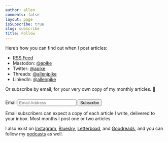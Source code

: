 ```yaml
---
author: allen
comments: false
layout: page
isSubscribe: true
slug: subscribe
title: Follow
---
```


Here’s how you can find out when I post articles:

- [RSS Feed](/feed/)
- Mastodon: [@apike](https://mastodon.social/@apike)
- Twitter: [@apike](https://twitter.com/apike/)
- Threads: [@allenjpike](https://www.threads.net/@allenjpike)
- LinkedIn: [@allenpike](https://www.linkedin.com/in/allenpike/)

<!--
<form style="margin-top: 1em" class="newsletter" action="https://feed.press/e/mailverify" method="post"
target="popupwindow" onsubmit="window.open('https://feed.press/e/mailverify?feed_id=allenpike', 'popupwindow',
'scrollbars=yes,width=550,height=400');return true">
<input type="text" name="email" placeholder="Email address"/>
<input type="submit" value="Follow by Email" />
<input type="hidden" value="allenpike" name="feed_id"/>
</form>
-->

<!-- Stripped down convertkit form from https://sayzlim.net/plain-html-form-convertkit/ -->

<style>
.formkit-alert {
    text-align: center;
    font-size: 24px;
}
</style>

<script src="https://f.convertkit.com/ckjs/ck.5.js"></script>
<form class="form newsletter" action="https://app.convertkit.com/forms/6651971/subscriptions" method="post" data-sv-form="6651971" data-uid="8ee4fcd98a" data-options="{&quot;settings&quot;:{&quot;after_subscribe&quot;:{&quot;action&quot;: &quot;message&quot;,&quot;success_message&quot;: &quot;Excellent – now check your email to confirm your subscription. →&quot;,&quot;redirect_url&quot;: &quot;&quot;}}}">
  Or subscribe by email, for your very own copy of my monthly articles. 💌
  <ul class="formkit-alert formkit-alert-error" data-element="errors" data-group="alert"></ul>
  <label for="email">Email</label>
  <input type="email" value="" name="email_address" placeholder="Email Address" id="email" required>
  <input type="submit" data-element="submit" class="subscribe" value="Subscribe">
</form>

<!--

<script src="https://f.convertkit.com/ckjs/ck.5.js"></script>
<form action="https://app.convertkit.com/forms/6651971/subscriptions" class="seva-form formkit-form" method="post" data-sv-form="6651971" data-uid="8ee4fcd98a" data-format="inline" data-version="5" data-options="{&quot;settings&quot;:{&quot;after_subscribe&quot;:{&quot;action&quot;:&quot;message&quot;,&quot;success_message&quot;:&quot;Success! Now check your email to confirm your subscription.&quot;,&quot;redirect_url&quot;:&quot;&quot;},&quot;analytics&quot;:{&quot;google&quot;:null,&quot;fathom&quot;:null,&quot;facebook&quot;:null,&quot;segment&quot;:null,&quot;pinterest&quot;:null,&quot;sparkloop&quot;:null,&quot;googletagmanager&quot;:null},&quot;modal&quot;:{&quot;trigger&quot;:&quot;timer&quot;,&quot;scroll_percentage&quot;:null,&quot;timer&quot;:5,&quot;devices&quot;:&quot;all&quot;,&quot;show_once_every&quot;:15},&quot;powered_by&quot;:{&quot;show&quot;:false,&quot;url&quot;:&quot;https://convertkit.com/features/forms?utm_campaign=poweredby&amp;utm_content=form&amp;utm_medium=referral&amp;utm_source=dynamic&quot;},&quot;recaptcha&quot;:{&quot;enabled&quot;:false},&quot;return_visitor&quot;:{&quot;action&quot;:&quot;show&quot;,&quot;custom_content&quot;:&quot;&quot;},&quot;slide_in&quot;:{&quot;display_in&quot;:&quot;bottom_right&quot;,&quot;trigger&quot;:&quot;timer&quot;,&quot;scroll_percentage&quot;:null,&quot;timer&quot;:5,&quot;devices&quot;:&quot;all&quot;,&quot;show_once_every&quot;:15},&quot;sticky_bar&quot;:{&quot;display_in&quot;:&quot;top&quot;,&quot;trigger&quot;:&quot;timer&quot;,&quot;scroll_percentage&quot;:null,&quot;timer&quot;:5,&quot;devices&quot;:&quot;all&quot;,&quot;show_once_every&quot;:15}},&quot;version&quot;:&quot;5&quot;}" min-width="400 500 600 700 800" style="background-color: rgb(249, 250, 251); border-radius: 4px;">
<div class="formkit-background"></div>
<div data-style="minimal">
    <div class="formkit-header" data-element="header">
        <h2>Get articles as a newsletter</h2>
    </div>
    <div class="formkit-subheader" data-element="subheader">
        <p>​</p>
    </div>
    <ul class="formkit-alert formkit-alert-error" data-element="errors" data-group="alert"></ul>
    <div data-element="fields" data-stacked="false" class="seva-fields formkit-fields">
        <div class="formkit-field"><input class="formkit-input" name="email_address" aria-label="Email Address" placeholder="Email Address" required="" type="email" style=""></div>
        <button data-element="submit" class="formkit-submit formkit-submit" style="">
        <div class="formkit-spinner">
            <div></div>
            <div></div>
            <div></div>
        </div>
        <span class="">Subscribe</span>
        </button>
    </div>
    <div class="formkit-guarantee" data-element="guarantee" style="">
        <p>Posts roughly once a month.</p>
    </div>
</div>
<style>
.formkit-form[data-uid="8ee4fcd98a"] * {
	box-sizing: border-box;
}

.formkit-form[data-uid="8ee4fcd98a"] {
	-webkit-font-smoothing: antialiased;
	-moz-osx-font-smoothing: grayscale;
}

.formkit-form[data-uid="8ee4fcd98a"] legend {
	border: none;
	font-size: inherit;
	margin-bottom: 10px;
	padding: 0;
	position: relative;
	display: table;
}

.formkit-form[data-uid="8ee4fcd98a"] fieldset {
	border: 0;
	padding: 0.01em 0 0 0;
	margin: 0;
	min-width: 0;
}

.formkit-form[data-uid="8ee4fcd98a"] body:not(:-moz-handler-blocked) fieldset {
	display: table-cell;
}

.formkit-form[data-uid="8ee4fcd98a"] h1,
.formkit-form[data-uid="8ee4fcd98a"] h2,
.formkit-form[data-uid="8ee4fcd98a"] h3,
.formkit-form[data-uid="8ee4fcd98a"] h4,
.formkit-form[data-uid="8ee4fcd98a"] h5,
.formkit-form[data-uid="8ee4fcd98a"] h6 {
	color: inherit;
	font-size: inherit;
	font-weight: inherit;
}

.formkit-form[data-uid="8ee4fcd98a"] h2 {
	font-size: 1.5em;
	margin: 1em 0;
}

.formkit-form[data-uid="8ee4fcd98a"] h3 {
	font-size: 1.17em;
	margin: 1em 0;
}

.formkit-form[data-uid="8ee4fcd98a"] p {
	color: inherit;
	font-size: inherit;
	font-weight: inherit;
}

.formkit-form[data-uid="8ee4fcd98a"] ol:not([template-default]),
.formkit-form[data-uid="8ee4fcd98a"] ul:not([template-default]),
.formkit-form[data-uid="8ee4fcd98a"] blockquote:not([template-default]) {
	text-align: left;
}

.formkit-form[data-uid="8ee4fcd98a"] p:not([template-default]),
.formkit-form[data-uid="8ee4fcd98a"] hr:not([template-default]),
.formkit-form[data-uid="8ee4fcd98a"] blockquote:not([template-default]),
.formkit-form[data-uid="8ee4fcd98a"] ol:not([template-default]),
.formkit-form[data-uid="8ee4fcd98a"] ul:not([template-default]) {
	color: inherit;
	font-style: initial;
}

.formkit-form[data-uid="8ee4fcd98a"] .ordered-list,
.formkit-form[data-uid="8ee4fcd98a"] .unordered-list {
	list-style-position: outside !important;
	padding-left: 1em;
}

.formkit-form[data-uid="8ee4fcd98a"] .list-item {
	padding-left: 0;
}

.formkit-form[data-uid="8ee4fcd98a"][data-format="modal"] {
	display: none;
}

.formkit-form[data-uid="8ee4fcd98a"][data-format="slide in"] {
	display: none;
}

.formkit-form[data-uid="8ee4fcd98a"][data-format="sticky bar"] {
	display: none;
}

.formkit-sticky-bar .formkit-form[data-uid="8ee4fcd98a"][data-format="sticky bar"] {
	display: block;
}

.formkit-form[data-uid="8ee4fcd98a"] .formkit-input,
.formkit-form[data-uid="8ee4fcd98a"] .formkit-select,
.formkit-form[data-uid="8ee4fcd98a"] .formkit-checkboxes {
	width: 100%;
}

.formkit-form[data-uid="8ee4fcd98a"] .formkit-button,
.formkit-form[data-uid="8ee4fcd98a"] .formkit-submit {
	border: 0;
	border-radius: 5px;
	color: #ffffff;
	cursor: pointer;
	display: inline-block;
	text-align: center;
	font-size: 15px;
	font-weight: 500;
	cursor: pointer;
	margin-bottom: 15px;
	overflow: hidden;
	padding: 0;
	position: relative;
	vertical-align: middle;
}

.formkit-form[data-uid="8ee4fcd98a"] .formkit-button:hover,
.formkit-form[data-uid="8ee4fcd98a"] .formkit-submit:hover,
.formkit-form[data-uid="8ee4fcd98a"] .formkit-button:focus,
.formkit-form[data-uid="8ee4fcd98a"] .formkit-submit:focus {
	outline: none;
}

.formkit-form[data-uid="8ee4fcd98a"] .formkit-button:hover>span,
.formkit-form[data-uid="8ee4fcd98a"] .formkit-submit:hover>span,
.formkit-form[data-uid="8ee4fcd98a"] .formkit-button:focus>span,
.formkit-form[data-uid="8ee4fcd98a"] .formkit-submit:focus>span {
	background-color: rgba(0, 0, 0, 0.1);
}

.formkit-form[data-uid="8ee4fcd98a"] .formkit-button>span,
.formkit-form[data-uid="8ee4fcd98a"] .formkit-submit>span {
	display: block;
	-webkit-transition: all 300ms ease-in-out;
	transition: all 300ms ease-in-out;
	padding: 12px 24px;
}

.formkit-form[data-uid="8ee4fcd98a"] .formkit-input {
	background: #ffffff;
	font-size: 15px;
	padding: 12px;
	border: 1px solid #e3e3e3;
	-webkit-flex: 1 0 auto;
	-ms-flex: 1 0 auto;
	flex: 1 0 auto;
	line-height: 1.4;
	margin: 0;
	-webkit-transition: border-color ease-out 300ms;
	transition: border-color ease-out 300ms;
}

.formkit-form[data-uid="8ee4fcd98a"] .formkit-input:focus {
	outline: none;
	border-color: #1677be;
	-webkit-transition: border-color ease 300ms;
	transition: border-color ease 300ms;
}

.formkit-form[data-uid="8ee4fcd98a"] .formkit-input::-webkit-input-placeholder {
	color: inherit;
	opacity: 0.8;
}

.formkit-form[data-uid="8ee4fcd98a"] .formkit-input::-moz-placeholder {
	color: inherit;
	opacity: 0.8;
}

.formkit-form[data-uid="8ee4fcd98a"] .formkit-input:-ms-input-placeholder {
	color: inherit;
	opacity: 0.8;
}

.formkit-form[data-uid="8ee4fcd98a"] .formkit-input::placeholder {
	color: inherit;
	opacity: 0.8;
}

.formkit-form[data-uid="8ee4fcd98a"] [data-group="dropdown"] {
	position: relative;
	display: inline-block;
	width: 100%;
}

.formkit-form[data-uid="8ee4fcd98a"] [data-group="dropdown"]::before {
	content: "";
	top: calc(50% - 2.5px);
	right: 10px;
	position: absolute;
	pointer-events: none;
	border-color: #4f4f4f transparent transparent transparent;
	border-style: solid;
	border-width: 6px 6px 0 6px;
	height: 0;
	width: 0;
	z-index: 999;
}

.formkit-form[data-uid="8ee4fcd98a"] [data-group="dropdown"] select {
	height: auto;
	width: 100%;
	cursor: pointer;
	color: #333333;
	line-height: 1.4;
	margin-bottom: 0;
	padding: 0 6px;
	-webkit-appearance: none;
	-moz-appearance: none;
	appearance: none;
	font-size: 15px;
	padding: 12px;
	padding-right: 25px;
	border: 1px solid #e3e3e3;
	background: #ffffff;
}

.formkit-form[data-uid="8ee4fcd98a"] [data-group="dropdown"] select:focus {
	outline: none;
}

.formkit-form[data-uid="8ee4fcd98a"] [data-group="checkboxes"] {
	text-align: left;
	margin: 0;
}

.formkit-form[data-uid="8ee4fcd98a"] [data-group="checkboxes"] [data-group="checkbox"] {
	margin-bottom: 10px;
}

.formkit-form[data-uid="8ee4fcd98a"] [data-group="checkboxes"] [data-group="checkbox"] * {
	cursor: pointer;
}

.formkit-form[data-uid="8ee4fcd98a"] [data-group="checkboxes"] [data-group="checkbox"]:last-of-type {
	margin-bottom: 0;
}

.formkit-form[data-uid="8ee4fcd98a"] [data-group="checkboxes"] [data-group="checkbox"] input[type="checkbox"] {
	display: none;
}

.formkit-form[data-uid="8ee4fcd98a"] [data-group="checkboxes"] [data-group="checkbox"] input[type="checkbox"]+label::after {
	content: none;
}

.formkit-form[data-uid="8ee4fcd98a"] [data-group="checkboxes"] [data-group="checkbox"] input[type="checkbox"]:checked+label::after {
	border-color: #ffffff;
	content: "";
}

.formkit-form[data-uid="8ee4fcd98a"] [data-group="checkboxes"] [data-group="checkbox"] input[type="checkbox"]:checked+label::before {
	background: #10bf7a;
	border-color: #10bf7a;
}

.formkit-form[data-uid="8ee4fcd98a"] [data-group="checkboxes"] [data-group="checkbox"] label {
	position: relative;
	display: inline-block;
	padding-left: 28px;
}

.formkit-form[data-uid="8ee4fcd98a"] [data-group="checkboxes"] [data-group="checkbox"] label::before,
.formkit-form[data-uid="8ee4fcd98a"] [data-group="checkboxes"] [data-group="checkbox"] label::after {
	position: absolute;
	content: "";
	display: inline-block;
}

.formkit-form[data-uid="8ee4fcd98a"] [data-group="checkboxes"] [data-group="checkbox"] label::before {
	height: 16px;
	width: 16px;
	border: 1px solid #e3e3e3;
	background: #ffffff;
	left: 0px;
	top: 3px;
}

.formkit-form[data-uid="8ee4fcd98a"] [data-group="checkboxes"] [data-group="checkbox"] label::after {
	height: 4px;
	width: 8px;
	border-left: 2px solid #4d4d4d;
	border-bottom: 2px solid #4d4d4d;
	-webkit-transform: rotate(-45deg);
	-ms-transform: rotate(-45deg);
	transform: rotate(-45deg);
	left: 4px;
	top: 8px;
}

.formkit-form[data-uid="8ee4fcd98a"] .formkit-alert {
	background: #f9fafb;
	border: 1px solid #e3e3e3;
	border-radius: 5px;
	-webkit-flex: 1 0 auto;
	-ms-flex: 1 0 auto;
	flex: 1 0 auto;
	list-style: none;
	margin: 25px auto;
	padding: 12px;
	text-align: center;
	width: 100%;
}

.formkit-form[data-uid="8ee4fcd98a"] .formkit-alert:empty {
	display: none;
}

.formkit-form[data-uid="8ee4fcd98a"] .formkit-alert-success {
	background: #d3fbeb;
	border-color: #10bf7a;
	color: #0c905c;
}

.formkit-form[data-uid="8ee4fcd98a"] .formkit-alert-error {
	background: #fde8e2;
	border-color: #f2643b;
	color: #ea4110;
}

.formkit-form[data-uid="8ee4fcd98a"] .formkit-spinner {
	display: -webkit-box;
	display: -webkit-flex;
	display: -ms-flexbox;
	display: flex;
	height: 0px;
	width: 0px;
	margin: 0 auto;
	position: absolute;
	top: 0;
	left: 0;
	right: 0;
	width: 0px;
	overflow: hidden;
	text-align: center;
	-webkit-transition: all 300ms ease-in-out;
	transition: all 300ms ease-in-out;
}

.formkit-form[data-uid="8ee4fcd98a"] .formkit-spinner>div {
	margin: auto;
	width: 12px;
	height: 12px;
	background-color: #fff;
	opacity: 0.3;
	border-radius: 100%;
	display: inline-block;
	-webkit-animation: formkit-bouncedelay-formkit-form-data-uid-8ee4fcd98a- 1.4s infinite ease-in-out both;
	animation: formkit-bouncedelay-formkit-form-data-uid-8ee4fcd98a- 1.4s infinite ease-in-out both;
}

.formkit-form[data-uid="8ee4fcd98a"] .formkit-spinner>div:nth-child(1) {
	-webkit-animation-delay: -0.32s;
	animation-delay: -0.32s;
}

.formkit-form[data-uid="8ee4fcd98a"] .formkit-spinner>div:nth-child(2) {
	-webkit-animation-delay: -0.16s;
	animation-delay: -0.16s;
}

.formkit-form[data-uid="8ee4fcd98a"] .formkit-submit[data-active] .formkit-spinner {
	opacity: 1;
	height: 100%;
	width: 50px;
}

.formkit-form[data-uid="8ee4fcd98a"] .formkit-submit[data-active] .formkit-spinner~span {
	opacity: 0;
}

.formkit-form[data-uid="8ee4fcd98a"] .formkit-powered-by[data-active="false"] {
	opacity: 0.35;
}

.formkit-form[data-uid="8ee4fcd98a"] .formkit-powered-by-convertkit-container {
	display: -webkit-box;
	display: -webkit-flex;
	display: -ms-flexbox;
	display: flex;
	width: 100%;
	margin: 10px 0;
	position: relative;
}

.formkit-form[data-uid="8ee4fcd98a"] .formkit-powered-by-convertkit-container[data-active="false"] {
	opacity: 0.35;
}

.formkit-form[data-uid="8ee4fcd98a"] .formkit-powered-by-convertkit {
	-webkit-align-items: center;
	-webkit-box-align: center;
	-ms-flex-align: center;
	align-items: center;
	background-color: #ffffff;
	border: 1px solid #dde2e7;
	border-radius: 4px;
	color: #373f45;
	cursor: pointer;
	display: block;
	height: 36px;
	margin: 0 auto;
	opacity: 0.95;
	padding: 0;
	-webkit-text-decoration: none;
	text-decoration: none;
	text-indent: 100%;
	-webkit-transition: ease-in-out all 200ms;
	transition: ease-in-out all 200ms;
	white-space: nowrap;
	overflow: hidden;
	-webkit-user-select: none;
	-moz-user-select: none;
	-ms-user-select: none;
	user-select: none;
	width: 190px;
	background-repeat: no-repeat;
	background-position: center;
	background-image: url("data:image/svg+xml;charset=utf8,%3Csvg width='162' height='20' viewBox='0 0 162 20' fill='none' xmlns='http://www.w3.org/2000/svg'%3E%3Cpath d='M83.0561 15.2457C86.675 15.2457 89.4722 12.5154 89.4722 9.14749C89.4722 5.99211 86.8443 4.06563 85.1038 4.06563C82.6801 4.06563 80.7373 5.76407 80.4605 8.28551C80.4092 8.75244 80.0387 9.14403 79.5686 9.14069C78.7871 9.13509 77.6507 9.12841 76.9314 9.13092C76.6217 9.13199 76.3658 8.88106 76.381 8.57196C76.4895 6.38513 77.2218 4.3404 78.618 2.76974C80.1695 1.02445 82.4289 0 85.1038 0C89.5979 0 93.8406 4.07791 93.8406 9.14749C93.8406 14.7608 89.1832 19.3113 83.1517 19.3113C78.8502 19.3113 74.5179 16.5041 73.0053 12.5795C72.9999 12.565 72.9986 12.5492 73.0015 12.534C73.0218 12.4179 73.0617 12.3118 73.1011 12.2074C73.1583 12.0555 73.2143 11.907 73.2062 11.7359L73.18 11.1892C73.174 11.0569 73.2075 10.9258 73.2764 10.8127C73.3452 10.6995 73.4463 10.6094 73.5666 10.554L73.7852 10.4523C73.9077 10.3957 74.0148 10.3105 74.0976 10.204C74.1803 10.0974 74.2363 9.97252 74.2608 9.83983C74.3341 9.43894 74.6865 9.14749 75.0979 9.14749C75.7404 9.14749 76.299 9.57412 76.5088 10.1806C77.5188 13.1 79.1245 15.2457 83.0561 15.2457Z' fill='%23373F45'/%3E%3Cpath d='M155.758 6.91365C155.028 6.91365 154.804 6.47916 154.804 5.98857C154.804 5.46997 154.986 5.06348 155.758 5.06348C156.53 5.06348 156.712 5.46997 156.712 5.98857C156.712 6.47905 156.516 6.91365 155.758 6.91365ZM142.441 12.9304V9.32833L141.415 9.32323V8.90392C141.415 8.44719 141.786 8.07758 142.244 8.07986L142.441 8.08095V6.55306L144.082 6.09057V8.08073H145.569V8.50416C145.569 8.61242 145.548 8.71961 145.506 8.81961C145.465 8.91961 145.404 9.01047 145.328 9.08699C145.251 9.16351 145.16 9.2242 145.06 9.26559C144.96 9.30698 144.853 9.32826 144.745 9.32822H144.082V12.7201C144.082 13.2423 144.378 13.4256 144.76 13.4887C145.209 13.5629 145.583 13.888 145.583 14.343V14.9626C144.029 14.9626 142.441 14.8942 142.441 12.9304Z' fill='%23373F45'/%3E%3Cpath d='M110.058 7.92554C108.417 7.88344 106.396 8.92062 106.396 11.5137C106.396 14.0646 108.417 15.0738 110.058 15.0318C111.742 15.0738 113.748 14.0646 113.748 11.5137C113.748 8.92062 111.742 7.88344 110.058 7.92554ZM110.07 13.7586C108.878 13.7586 108.032 12.8905 108.032 11.461C108.032 10.1013 108.878 9.20569 110.071 9.20569C111.263 9.20569 112.101 10.0995 112.101 11.459C112.101 12.8887 111.263 13.7586 110.07 13.7586Z' fill='%23373F45'/%3E%3Cpath d='M118.06 7.94098C119.491 7.94098 120.978 8.33337 120.978 11.1366V14.893H120.063C119.608 14.893 119.238 14.524 119.238 14.0689V10.9965C119.238 9.66506 118.747 9.16047 117.891 9.16047C117.414 9.16047 116.797 9.52486 116.502 9.81915V14.069C116.502 14.1773 116.481 14.2845 116.44 14.3845C116.398 14.4845 116.337 14.5753 116.261 14.6519C116.184 14.7284 116.093 14.7891 115.993 14.8305C115.893 14.8719 115.786 14.8931 115.678 14.8931H114.847V8.10918H115.773C115.932 8.10914 116.087 8.16315 116.212 8.26242C116.337 8.36168 116.424 8.50033 116.46 8.65577C116.881 8.19328 117.428 7.94098 118.06 7.94098ZM122.854 8.09713C123.024 8.09708 123.19 8.1496 123.329 8.2475C123.468 8.34541 123.574 8.48391 123.631 8.64405L125.133 12.8486L126.635 8.64415C126.692 8.48402 126.798 8.34551 126.937 8.2476C127.076 8.1497 127.242 8.09718 127.412 8.09724H128.598L126.152 14.3567C126.091 14.5112 125.986 14.6439 125.849 14.7374C125.711 14.831 125.549 14.881 125.383 14.8809H124.333L121.668 8.09713H122.854Z' fill='%23373F45'/%3E%3Cpath d='M135.085 14.5514C134.566 14.7616 133.513 15.0416 132.418 15.0416C130.496 15.0416 129.024 13.9345 129.024 11.4396C129.024 9.19701 130.451 7.99792 132.191 7.99792C134.338 7.99792 135.254 9.4378 135.158 11.3979C135.139 11.8029 134.786 12.0983 134.38 12.0983H130.679C130.763 13.1916 131.562 13.7662 132.615 13.7662C133.028 13.7662 133.462 13.7452 133.983 13.6481C134.535 13.545 135.085 13.9375 135.085 14.4985V14.5514ZM133.673 10.949C133.785 9.87621 133.061 9.28752 132.191 9.28752C131.321 9.28752 130.734 9.93979 130.679 10.9489L133.673 10.949Z' fill='%23373F45'/%3E%3Cpath d='M137.345 8.11122C137.497 8.11118 137.645 8.16229 137.765 8.25635C137.884 8.35041 137.969 8.48197 138.005 8.62993C138.566 8.20932 139.268 7.94303 139.759 7.94303C139.801 7.94303 140.068 7.94303 140.489 7.99913V8.7265C140.489 9.11748 140.15 9.4147 139.759 9.4147C139.31 9.4147 138.651 9.5829 138.131 9.8773V14.8951H136.462V8.11112L137.345 8.11122ZM156.6 14.0508V8.09104H155.769C155.314 8.09104 154.944 8.45999 154.944 8.9151V14.8748H155.775C156.23 14.8748 156.6 14.5058 156.6 14.0508ZM158.857 12.9447V9.34254H157.749V8.91912C157.749 8.46401 158.118 8.09506 158.574 8.09506H158.857V6.56739L160.499 6.10479V8.09506H161.986V8.51848C161.986 8.97359 161.617 9.34254 161.161 9.34254H160.499V12.7345C160.499 13.2566 160.795 13.44 161.177 13.503C161.626 13.5774 162 13.9024 162 14.3574V14.977C160.446 14.977 158.857 14.9086 158.857 12.9447ZM98.1929 10.1124C98.2033 6.94046 100.598 5.16809 102.895 5.16809C104.171 5.16809 105.342 5.44285 106.304 6.12953L105.914 6.6631C105.654 7.02011 105.16 7.16194 104.749 6.99949C104.169 6.7702 103.622 6.7218 103.215 6.7218C101.335 6.7218 99.9169 7.92849 99.9068 10.1123C99.9169 12.2959 101.335 13.5201 103.215 13.5201C103.622 13.5201 104.169 13.4717 104.749 13.2424C105.16 13.0799 105.654 13.2046 105.914 13.5615L106.304 14.0952C105.342 14.7819 104.171 15.0566 102.895 15.0566C100.598 15.0566 98.2033 13.2842 98.1929 10.1124ZM147.619 5.21768C148.074 5.21768 148.444 5.58663 148.444 6.04174V9.81968L151.82 5.58131C151.897 5.47733 151.997 5.39282 152.112 5.3346C152.227 5.27638 152.355 5.24607 152.484 5.24611H153.984L150.166 10.0615L153.984 14.8749H152.484C152.355 14.8749 152.227 14.8446 152.112 14.7864C151.997 14.7281 151.897 14.6436 151.82 14.5397L148.444 10.3025V14.0508C148.444 14.5059 148.074 14.8749 147.619 14.8749H146.746V5.21768H147.619Z' fill='%23373F45'/%3E%3Cpath d='M0.773438 6.5752H2.68066C3.56543 6.5752 4.2041 6.7041 4.59668 6.96191C4.99219 7.21973 5.18994 7.62695 5.18994 8.18359C5.18994 8.55859 5.09326 8.87061 4.8999 9.11963C4.70654 9.36865 4.42822 9.52539 4.06494 9.58984V9.63379C4.51611 9.71875 4.84717 9.88721 5.05811 10.1392C5.27197 10.3882 5.37891 10.7266 5.37891 11.1543C5.37891 11.7314 5.17676 12.1841 4.77246 12.5122C4.37109 12.8374 3.81152 13 3.09375 13H0.773438V6.5752ZM1.82373 9.22949H2.83447C3.27393 9.22949 3.59473 9.16064 3.79688 9.02295C3.99902 8.88232 4.1001 8.64502 4.1001 8.31104C4.1001 8.00928 3.99023 7.79102 3.77051 7.65625C3.55371 7.52148 3.20801 7.4541 2.7334 7.4541H1.82373V9.22949ZM1.82373 10.082V12.1167H2.93994C3.37939 12.1167 3.71045 12.0332 3.93311 11.8662C4.15869 11.6963 4.27148 11.4297 4.27148 11.0664C4.27148 10.7324 4.15723 10.4849 3.92871 10.3237C3.7002 10.1626 3.35303 10.082 2.88721 10.082H1.82373Z' fill='%23373F45'/%3E%3Cpath d='M13.011 6.5752V10.7324C13.011 11.207 12.9084 11.623 12.7034 11.9805C12.5012 12.335 12.2068 12.6089 11.8201 12.8022C11.4363 12.9927 10.9763 13.0879 10.4402 13.0879C9.6433 13.0879 9.02368 12.877 8.5813 12.4551C8.13892 12.0332 7.91772 11.4531 7.91772 10.7148V6.5752H8.9724V10.6401C8.9724 11.1704 9.09546 11.5615 9.34155 11.8135C9.58765 12.0654 9.96557 12.1914 10.4753 12.1914C11.4656 12.1914 11.9607 11.6714 11.9607 10.6313V6.5752H13.011Z' fill='%23373F45'/%3E%3Cpath d='M15.9146 13V6.5752H16.9649V13H15.9146Z' fill='%23373F45'/%3E%3Cpath d='M19.9255 13V6.5752H20.9758V12.0991H23.696V13H19.9255Z' fill='%23373F45'/%3E%3Cpath d='M28.2828 13H27.2325V7.47607H25.3428V6.5752H30.1724V7.47607H28.2828V13Z' fill='%23373F45'/%3E%3Cpath d='M41.9472 13H40.8046L39.7148 9.16796C39.6679 9.00097 39.6093 8.76074 39.539 8.44727C39.4687 8.13086 39.4262 7.91113 39.4116 7.78809C39.3823 7.97559 39.3339 8.21875 39.2665 8.51758C39.2021 8.81641 39.1479 9.03905 39.1039 9.18554L38.0405 13H36.8979L36.0673 9.7832L35.2236 6.5752H36.2958L37.2143 10.3193C37.3578 10.9199 37.4604 11.4502 37.5219 11.9102C37.5541 11.6611 37.6025 11.3828 37.6669 11.0752C37.7314 10.7676 37.79 10.5186 37.8427 10.3281L38.8886 6.5752H39.9301L41.0024 10.3457C41.1049 10.6943 41.2133 11.2158 41.3276 11.9102C41.3715 11.4912 41.477 10.958 41.644 10.3105L42.558 6.5752H43.6215L41.9472 13Z' fill='%23373F45'/%3E%3Cpath d='M45.7957 13V6.5752H46.846V13H45.7957Z' fill='%23373F45'/%3E%3Cpath d='M52.0258 13H50.9755V7.47607H49.0859V6.5752H53.9155V7.47607H52.0258V13Z' fill='%23373F45'/%3E%3Cpath d='M61.2312 13H60.1765V10.104H57.2146V13H56.1643V6.5752H57.2146V9.20312H60.1765V6.5752H61.2312V13Z' fill='%23373F45'/%3E%3C/svg%3E");
}

.formkit-form[data-uid="8ee4fcd98a"] .formkit-powered-by-convertkit:hover,
.formkit-form[data-uid="8ee4fcd98a"] .formkit-powered-by-convertkit:focus {
	background-color: #ffffff;
	-webkit-transform: scale(1.025) perspective(1px);
	-ms-transform: scale(1.025) perspective(1px);
	transform: scale(1.025) perspective(1px);
	opacity: 1;
}

.formkit-form[data-uid="8ee4fcd98a"] .formkit-powered-by-convertkit[data-variant="dark"],
.formkit-form[data-uid="8ee4fcd98a"] .formkit-powered-by-convertkit[data-variant="light"] {
	background-color: transparent;
	border-color: transparent;
	width: 166px;
}

.formkit-form[data-uid="8ee4fcd98a"] .formkit-powered-by-convertkit[data-variant="light"] {
	color: #ffffff;
	background-image: url("data:image/svg+xml;charset=utf8,%3Csvg width='162' height='20' viewBox='0 0 162 20' fill='none' xmlns='http://www.w3.org/2000/svg'%3E%3Cpath d='M83.0561 15.2457C86.675 15.2457 89.4722 12.5154 89.4722 9.14749C89.4722 5.99211 86.8443 4.06563 85.1038 4.06563C82.6801 4.06563 80.7373 5.76407 80.4605 8.28551C80.4092 8.75244 80.0387 9.14403 79.5686 9.14069C78.7871 9.13509 77.6507 9.12841 76.9314 9.13092C76.6217 9.13199 76.3658 8.88106 76.381 8.57196C76.4895 6.38513 77.2218 4.3404 78.618 2.76974C80.1695 1.02445 82.4289 0 85.1038 0C89.5979 0 93.8406 4.07791 93.8406 9.14749C93.8406 14.7608 89.1832 19.3113 83.1517 19.3113C78.8502 19.3113 74.5179 16.5041 73.0053 12.5795C72.9999 12.565 72.9986 12.5492 73.0015 12.534C73.0218 12.4179 73.0617 12.3118 73.1011 12.2074C73.1583 12.0555 73.2143 11.907 73.2062 11.7359L73.18 11.1892C73.174 11.0569 73.2075 10.9258 73.2764 10.8127C73.3452 10.6995 73.4463 10.6094 73.5666 10.554L73.7852 10.4523C73.9077 10.3957 74.0148 10.3105 74.0976 10.204C74.1803 10.0974 74.2363 9.97252 74.2608 9.83983C74.3341 9.43894 74.6865 9.14749 75.0979 9.14749C75.7404 9.14749 76.299 9.57412 76.5088 10.1806C77.5188 13.1 79.1245 15.2457 83.0561 15.2457Z' fill='white'/%3E%3Cpath d='M155.758 6.91365C155.028 6.91365 154.804 6.47916 154.804 5.98857C154.804 5.46997 154.986 5.06348 155.758 5.06348C156.53 5.06348 156.712 5.46997 156.712 5.98857C156.712 6.47905 156.516 6.91365 155.758 6.91365ZM142.441 12.9304V9.32833L141.415 9.32323V8.90392C141.415 8.44719 141.786 8.07758 142.244 8.07986L142.441 8.08095V6.55306L144.082 6.09057V8.08073H145.569V8.50416C145.569 8.61242 145.548 8.71961 145.506 8.81961C145.465 8.91961 145.404 9.01047 145.328 9.08699C145.251 9.16351 145.16 9.2242 145.06 9.26559C144.96 9.30698 144.853 9.32826 144.745 9.32822H144.082V12.7201C144.082 13.2423 144.378 13.4256 144.76 13.4887C145.209 13.5629 145.583 13.888 145.583 14.343V14.9626C144.029 14.9626 142.441 14.8942 142.441 12.9304Z' fill='white'/%3E%3Cpath d='M110.058 7.92554C108.417 7.88344 106.396 8.92062 106.396 11.5137C106.396 14.0646 108.417 15.0738 110.058 15.0318C111.742 15.0738 113.748 14.0646 113.748 11.5137C113.748 8.92062 111.742 7.88344 110.058 7.92554ZM110.07 13.7586C108.878 13.7586 108.032 12.8905 108.032 11.461C108.032 10.1013 108.878 9.20569 110.071 9.20569C111.263 9.20569 112.101 10.0995 112.101 11.459C112.101 12.8887 111.263 13.7586 110.07 13.7586Z' fill='white'/%3E%3Cpath d='M118.06 7.94098C119.491 7.94098 120.978 8.33337 120.978 11.1366V14.893H120.063C119.608 14.893 119.238 14.524 119.238 14.0689V10.9965C119.238 9.66506 118.747 9.16047 117.891 9.16047C117.414 9.16047 116.797 9.52486 116.502 9.81915V14.069C116.502 14.1773 116.481 14.2845 116.44 14.3845C116.398 14.4845 116.337 14.5753 116.261 14.6519C116.184 14.7284 116.093 14.7891 115.993 14.8305C115.893 14.8719 115.786 14.8931 115.678 14.8931H114.847V8.10918H115.773C115.932 8.10914 116.087 8.16315 116.212 8.26242C116.337 8.36168 116.424 8.50033 116.46 8.65577C116.881 8.19328 117.428 7.94098 118.06 7.94098ZM122.854 8.09713C123.024 8.09708 123.19 8.1496 123.329 8.2475C123.468 8.34541 123.574 8.48391 123.631 8.64405L125.133 12.8486L126.635 8.64415C126.692 8.48402 126.798 8.34551 126.937 8.2476C127.076 8.1497 127.242 8.09718 127.412 8.09724H128.598L126.152 14.3567C126.091 14.5112 125.986 14.6439 125.849 14.7374C125.711 14.831 125.549 14.881 125.383 14.8809H124.333L121.668 8.09713H122.854Z' fill='white'/%3E%3Cpath d='M135.085 14.5514C134.566 14.7616 133.513 15.0416 132.418 15.0416C130.496 15.0416 129.024 13.9345 129.024 11.4396C129.024 9.19701 130.451 7.99792 132.191 7.99792C134.338 7.99792 135.254 9.4378 135.158 11.3979C135.139 11.8029 134.786 12.0983 134.38 12.0983H130.679C130.763 13.1916 131.562 13.7662 132.615 13.7662C133.028 13.7662 133.462 13.7452 133.983 13.6481C134.535 13.545 135.085 13.9375 135.085 14.4985V14.5514ZM133.673 10.949C133.785 9.87621 133.061 9.28752 132.191 9.28752C131.321 9.28752 130.734 9.93979 130.679 10.9489L133.673 10.949Z' fill='white'/%3E%3Cpath d='M137.345 8.11122C137.497 8.11118 137.645 8.16229 137.765 8.25635C137.884 8.35041 137.969 8.48197 138.005 8.62993C138.566 8.20932 139.268 7.94303 139.759 7.94303C139.801 7.94303 140.068 7.94303 140.489 7.99913V8.7265C140.489 9.11748 140.15 9.4147 139.759 9.4147C139.31 9.4147 138.651 9.5829 138.131 9.8773V14.8951H136.462V8.11112L137.345 8.11122ZM156.6 14.0508V8.09104H155.769C155.314 8.09104 154.944 8.45999 154.944 8.9151V14.8748H155.775C156.23 14.8748 156.6 14.5058 156.6 14.0508ZM158.857 12.9447V9.34254H157.749V8.91912C157.749 8.46401 158.118 8.09506 158.574 8.09506H158.857V6.56739L160.499 6.10479V8.09506H161.986V8.51848C161.986 8.97359 161.617 9.34254 161.161 9.34254H160.499V12.7345C160.499 13.2566 160.795 13.44 161.177 13.503C161.626 13.5774 162 13.9024 162 14.3574V14.977C160.446 14.977 158.857 14.9086 158.857 12.9447ZM98.1929 10.1124C98.2033 6.94046 100.598 5.16809 102.895 5.16809C104.171 5.16809 105.342 5.44285 106.304 6.12953L105.914 6.6631C105.654 7.02011 105.16 7.16194 104.749 6.99949C104.169 6.7702 103.622 6.7218 103.215 6.7218C101.335 6.7218 99.9169 7.92849 99.9068 10.1123C99.9169 12.2959 101.335 13.5201 103.215 13.5201C103.622 13.5201 104.169 13.4717 104.749 13.2424C105.16 13.0799 105.654 13.2046 105.914 13.5615L106.304 14.0952C105.342 14.7819 104.171 15.0566 102.895 15.0566C100.598 15.0566 98.2033 13.2842 98.1929 10.1124ZM147.619 5.21768C148.074 5.21768 148.444 5.58663 148.444 6.04174V9.81968L151.82 5.58131C151.897 5.47733 151.997 5.39282 152.112 5.3346C152.227 5.27638 152.355 5.24607 152.484 5.24611H153.984L150.166 10.0615L153.984 14.8749H152.484C152.355 14.8749 152.227 14.8446 152.112 14.7864C151.997 14.7281 151.897 14.6436 151.82 14.5397L148.444 10.3025V14.0508C148.444 14.5059 148.074 14.8749 147.619 14.8749H146.746V5.21768H147.619Z' fill='white'/%3E%3Cpath d='M0.773438 6.5752H2.68066C3.56543 6.5752 4.2041 6.7041 4.59668 6.96191C4.99219 7.21973 5.18994 7.62695 5.18994 8.18359C5.18994 8.55859 5.09326 8.87061 4.8999 9.11963C4.70654 9.36865 4.42822 9.52539 4.06494 9.58984V9.63379C4.51611 9.71875 4.84717 9.88721 5.05811 10.1392C5.27197 10.3882 5.37891 10.7266 5.37891 11.1543C5.37891 11.7314 5.17676 12.1841 4.77246 12.5122C4.37109 12.8374 3.81152 13 3.09375 13H0.773438V6.5752ZM1.82373 9.22949H2.83447C3.27393 9.22949 3.59473 9.16064 3.79688 9.02295C3.99902 8.88232 4.1001 8.64502 4.1001 8.31104C4.1001 8.00928 3.99023 7.79102 3.77051 7.65625C3.55371 7.52148 3.20801 7.4541 2.7334 7.4541H1.82373V9.22949ZM1.82373 10.082V12.1167H2.93994C3.37939 12.1167 3.71045 12.0332 3.93311 11.8662C4.15869 11.6963 4.27148 11.4297 4.27148 11.0664C4.27148 10.7324 4.15723 10.4849 3.92871 10.3237C3.7002 10.1626 3.35303 10.082 2.88721 10.082H1.82373Z' fill='white'/%3E%3Cpath d='M13.011 6.5752V10.7324C13.011 11.207 12.9084 11.623 12.7034 11.9805C12.5012 12.335 12.2068 12.6089 11.8201 12.8022C11.4363 12.9927 10.9763 13.0879 10.4402 13.0879C9.6433 13.0879 9.02368 12.877 8.5813 12.4551C8.13892 12.0332 7.91772 11.4531 7.91772 10.7148V6.5752H8.9724V10.6401C8.9724 11.1704 9.09546 11.5615 9.34155 11.8135C9.58765 12.0654 9.96557 12.1914 10.4753 12.1914C11.4656 12.1914 11.9607 11.6714 11.9607 10.6313V6.5752H13.011Z' fill='white'/%3E%3Cpath d='M15.9146 13V6.5752H16.9649V13H15.9146Z' fill='white'/%3E%3Cpath d='M19.9255 13V6.5752H20.9758V12.0991H23.696V13H19.9255Z' fill='white'/%3E%3Cpath d='M28.2828 13H27.2325V7.47607H25.3428V6.5752H30.1724V7.47607H28.2828V13Z' fill='white'/%3E%3Cpath d='M41.9472 13H40.8046L39.7148 9.16796C39.6679 9.00097 39.6093 8.76074 39.539 8.44727C39.4687 8.13086 39.4262 7.91113 39.4116 7.78809C39.3823 7.97559 39.3339 8.21875 39.2665 8.51758C39.2021 8.81641 39.1479 9.03905 39.1039 9.18554L38.0405 13H36.8979L36.0673 9.7832L35.2236 6.5752H36.2958L37.2143 10.3193C37.3578 10.9199 37.4604 11.4502 37.5219 11.9102C37.5541 11.6611 37.6025 11.3828 37.6669 11.0752C37.7314 10.7676 37.79 10.5186 37.8427 10.3281L38.8886 6.5752H39.9301L41.0024 10.3457C41.1049 10.6943 41.2133 11.2158 41.3276 11.9102C41.3715 11.4912 41.477 10.958 41.644 10.3105L42.558 6.5752H43.6215L41.9472 13Z' fill='white'/%3E%3Cpath d='M45.7957 13V6.5752H46.846V13H45.7957Z' fill='white'/%3E%3Cpath d='M52.0258 13H50.9755V7.47607H49.0859V6.5752H53.9155V7.47607H52.0258V13Z' fill='white'/%3E%3Cpath d='M61.2312 13H60.1765V10.104H57.2146V13H56.1643V6.5752H57.2146V9.20312H60.1765V6.5752H61.2312V13Z' fill='white'/%3E%3C/svg%3E");
}

@-webkit-keyframes formkit-bouncedelay-formkit-form-data-uid-8ee4fcd98a- {

	0%,
	80%,
	100% {
		-webkit-transform: scale(0);
		-ms-transform: scale(0);
		transform: scale(0);
	}

	40% {
		-webkit-transform: scale(1);
		-ms-transform: scale(1);
		transform: scale(1);
	}
}

@keyframes formkit-bouncedelay-formkit-form-data-uid-8ee4fcd98a- {

	0%,
	80%,
	100% {
		-webkit-transform: scale(0);
		-ms-transform: scale(0);
		transform: scale(0);
	}

	40% {
		-webkit-transform: scale(1);
		-ms-transform: scale(1);
		transform: scale(1);
	}
}

.formkit-form[data-uid="8ee4fcd98a"] blockquote {
	padding: 10px 20px;
	margin: 0 0 20px;
	border-left: 5px solid #e1e1e1;
}

.formkit-form[data-uid="8ee4fcd98a"] .seva-custom-content {
	padding: 15px;
	font-size: 16px;
	color: #fff;
	mix-blend-mode: difference;
}

.formkit-form[data-uid="8ee4fcd98a"] .formkit-modal.guard {
	max-width: 420px;
	width: 100%;
}

.formkit-form[data-uid="8ee4fcd98a"] {
	border: 1px solid #e3e3e3;
	max-width: 700px;
	position: relative;
	overflow: hidden;
}

.formkit-form[data-uid="8ee4fcd98a"] .formkit-background {
	width: 100%;
	height: 100%;
	position: absolute;
	top: 0;
	left: 0;
	background-size: cover;
	background-position: center;
	opacity: 0.3;
}

.formkit-form[data-uid="8ee4fcd98a"] [data-style="minimal"] {
	padding: 20px;
	width: 100%;
	position: relative;
}

.formkit-form[data-uid="8ee4fcd98a"] .formkit-header {
	margin: 0 0 27px 0;
	text-align: center;
}

.formkit-form[data-uid="8ee4fcd98a"] .formkit-subheader {
	margin: 18px 0;
	text-align: center;
}

.formkit-form[data-uid="8ee4fcd98a"] .formkit-guarantee {
	font-size: 13px;
	margin: 10px 0 15px 0;
	text-align: center;
}

.formkit-form[data-uid="8ee4fcd98a"] .formkit-guarantee>p {
	margin: 0;
}

.formkit-form[data-uid="8ee4fcd98a"] .formkit-powered-by-convertkit-container {
	margin-bottom: 0;
}

.formkit-form[data-uid="8ee4fcd98a"] .formkit-fields {
	display: -webkit-box;
	display: -webkit-flex;
	display: -ms-flexbox;
	display: flex;
	-webkit-flex-wrap: wrap;
	-ms-flex-wrap: wrap;
	flex-wrap: wrap;
	margin: 25px auto 0 auto;
}

.formkit-form[data-uid="8ee4fcd98a"] .formkit-field {
	min-width: 220px;
}

.formkit-form[data-uid="8ee4fcd98a"] .formkit-field,
.formkit-form[data-uid="8ee4fcd98a"] .formkit-submit {
	margin: 0 0 15px 0;
	-webkit-flex: 1 0 100%;
	-ms-flex: 1 0 100%;
	flex: 1 0 100%;
}

.formkit-form[data-uid="8ee4fcd98a"][min-width~="600"] [data-style="minimal"] {
	padding: 40px;
}

.formkit-form[data-uid="8ee4fcd98a"][min-width~="600"] .formkit-fields[data-stacked="false"] {
	margin-left: -5px;
	margin-right: -5px;
}

.formkit-form[data-uid="8ee4fcd98a"][min-width~="600"] .formkit-fields[data-stacked="false"] .formkit-field,
.formkit-form[data-uid="8ee4fcd98a"][min-width~="600"] .formkit-fields[data-stacked="false"] .formkit-submit {
	margin: 0 5px 15px 5px;
}

.formkit-form[data-uid="8ee4fcd98a"][min-width~="600"] .formkit-fields[data-stacked="false"] .formkit-field {
	-webkit-flex: 100 1 auto;
	-ms-flex: 100 1 auto;
	flex: 100 1 auto;
}

.formkit-form[data-uid="8ee4fcd98a"][min-width~="600"] .formkit-fields[data-stacked="false"] .formkit-submit {
	-webkit-flex: 1 1 auto;
	-ms-flex: 1 1 auto;
	flex: 1 1 auto;
}
</style>
</form>
-->

Email subscribers can expect a copy of each article I write, delivered to your inbox. Most months I post one or two articles.

I also exist on [Instagram](https://www.instagram.com/allenjpike/), [Bluesky](https://bsky.app/profile/allenpike.com), [Letterboxd](https://letterboxd.com/pikerosoft/), and [Goodreads](https://www.goodreads.com/user/show/74341139), and you can follow my [podcasts](/speaking/) as well.